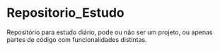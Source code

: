 # Repositorio_Estudo
Repositório para estudo diário, pode ou não ser um projeto, ou apenas partes de código com funcionalidades distintas.
